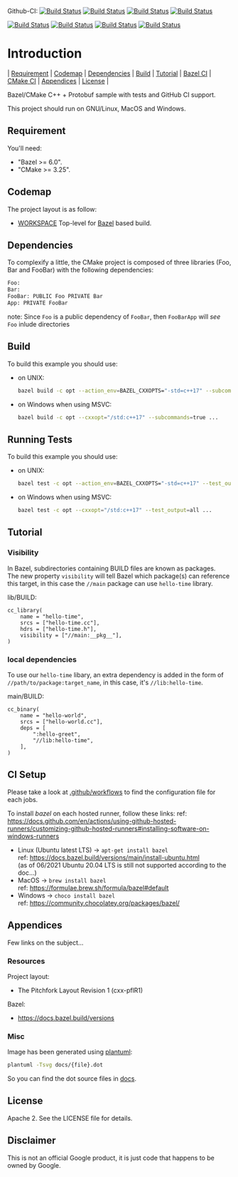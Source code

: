 Github-CI:
[![Build Status][github_linux_bazel_status]][github_linux_bazel_link]
[![Build Status][github_macos_bazel_status]][github_macos_bazel_link]
[![Build Status][github_windows_bazel_status]][github_windows_bazel_link]
[![Build Status][github_amd64_docker_bazel_status]][github_amd64_docker_bazel_link]

[github_linux_bazel_status]: https://github.com/Mizux/bazel-proto/actions/workflows/amd64_linux_bazel.yml/badge.svg
[github_linux_bazel_link]: https://github.com/Mizux/bazel-proto/actions/workflows/amd64_linux_bazel.yml
[github_macos_bazel_status]: https://github.com/Mizux/bazel-proto/actions/workflows/amd64_macos_bazel.yml/badge.svg
[github_macos_bazel_link]: https://github.com/Mizux/bazel-proto/actions/workflows/amd64_macos_bazel.yml
[github_windows_bazel_status]: https://github.com/Mizux/bazel-proto/actions/workflows/amd64_windows_bazel.yml/badge.svg
[github_windows_bazel_link]: https://github.com/Mizux/bazel-proto/actions/workflows/amd64_windows_bazel.yml
[github_amd64_docker_bazel_status]: https://github.com/Mizux/bazel-proto/actions/workflows/amd64_docker_bazel.yml/badge.svg
[github_amd64_docker_bazel_link]: https://github.com/Mizux/bazel-proto/actions/workflows/amd64_docker_bazel.yml

[![Build Status][github_linux_cmake_status]][github_linux_cmake_link]
[![Build Status][github_macos_cmake_status]][github_macos_cmake_link]
[![Build Status][github_windows_cmake_status]][github_windows_cmake_link]
[![Build Status][github_amd64_docker_cmake_status]][github_amd64_docker_cmake_link]

[github_linux_cmake_status]: https://github.com/Mizux/bazel-proto/actions/workflows/amd64_linux_cmake.yml/badge.svg
[github_linux_cmake_link]: https://github.com/Mizux/bazel-proto/actions/workflows/amd64_linux_cmake.yml
[github_macos_cmake_status]: https://github.com/Mizux/bazel-proto/actions/workflows/amd64_macos_cmake.yml/badge.svg
[github_macos_cmake_link]: https://github.com/Mizux/bazel-proto/actions/workflows/amd64_macos_cmake.yml
[github_windows_cmake_status]: https://github.com/Mizux/bazel-proto/actions/workflows/amd64_windows_cmake.yml/badge.svg
[github_windows_cmake_link]: https://github.com/Mizux/bazel-proto/actions/workflows/amd64_windows_cmake.yml
[github_amd64_docker_cmake_status]: https://github.com/Mizux/bazel-proto/actions/workflows/amd64_docker_cmake.yml/badge.svg
[github_amd64_docker_cmake_link]: https://github.com/Mizux/bazel-proto/actions/workflows/amd64_docker_cmake.yml

# Introduction

<nav for="project"> |
<a href="#requirement">Requirement</a> |
<a href="#codemap">Codemap</a> |
<a href="#dependencies">Dependencies</a> |
<a href="#build">Build</a> |
<a href="#tutorial">Tutorial</a> |
<a href="bazel/README.md">Bazel CI</a> |
<a href="cmake/README.md">CMake CI</a> |
<a href="#appendices">Appendices</a> |
<a href="#license">License</a> |
</nav>

Bazel/CMake C++ + Protobuf sample with tests and GitHub CI support.

This project should run on GNU/Linux, MacOS and Windows.

## Requirement

You'll need:

* "Bazel >= 6.0".
* "CMake >= 3.25".

## Codemap

The project layout is as follow:

* [WORKSPACE](WORKSPACE) Top-level for [Bazel](https://bazel.build) based build.

## Dependencies

To complexify a little, the CMake project is composed of three libraries (Foo, Bar and FooBar)
with the following dependencies:

```sh
Foo:
Bar:
FooBar: PUBLIC Foo PRIVATE Bar
App: PRIVATE FooBar
```

note: Since `Foo` is a public dependency of `FooBar`, then `FooBarApp` will
*see* `Foo` inlude directories

## Build

To build this example you should use:

* on UNIX:
  ```sh
  bazel build -c opt --action_env=BAZEL_CXXOPTS="-std=c++17" --subcommands=true ...
  ```

* on Windows when using MSVC:
  ```sh
  bazel build -c opt --cxxopt="/std:c++17" --subcommands=true ...
  ```

## Running Tests

To build this example you should use:

* on UNIX:
  ```sh
  bazel test -c opt --action_env=BAZEL_CXXOPTS="-std=c++17" --test_output=all ...
  ```

* on Windows when using MSVC:
  ```sh
  bazel test -c opt --cxxopt="/std:c++17" --test_output=all ...
  ```

## Tutorial
### Visibility

In Bazel, subdirectories containing BUILD files are known as packages.<br>
The new property `visibility` will tell Bazel which package(s) can reference this target, in this case the `//main` package can use `hello-time` library. 

lib/BUILD:
```bazel
cc_library(
    name = "hello-time",
    srcs = ["hello-time.cc"],
    hdrs = ["hello-time.h"],
    visibility = ["//main:__pkg__"],
)
```

### local dependencies

To use our `hello-time` libary, an extra dependency is added in the form of `//path/to/package:target_name`, in this case, it's `//lib:hello-time`.

main/BUILD:
```bazel
cc_binary(
    name = "hello-world",
    srcs = ["hello-world.cc"],
    deps = [
        ":hello-greet",
        "//lib:hello-time",
    ],
)
```

## CI Setup

Please take a look at [.github/workflows](.github/workflows) to find the configuration file for each jobs.

To install *bazel* on each hosted runner, follow these links:
ref: https://docs.github.com/en/actions/using-github-hosted-runners/customizing-github-hosted-runners#installing-software-on-windows-runners

* Linux (Ubuntu latest LTS) -> `apt-get install bazel`<br>
  ref: https://docs.bazel.build/versions/main/install-ubuntu.html<br>
  (as of 06/2021 Ubuntu 20.04 LTS is still not supported according to the doc...)
* MacOS -> `brew install bazel`<br>
  ref: https://formulae.brew.sh/formula/bazel#default
* Windows -> `choco install bazel`<br>
  ref: https://community.chocolatey.org/packages/bazel/

## Appendices

Few links on the subject...

### Resources

Project layout:
* The Pitchfork Layout Revision 1 (cxx-pflR1)

Bazel:
* https://docs.bazel.build/versions

### Misc

Image has been generated using [plantuml](http://plantuml.com/):
```bash
plantuml -Tsvg docs/{file}.dot
```
So you can find the dot source files in [docs](docs).

## License

Apache 2. See the LICENSE file for details.

## Disclaimer

This is not an official Google product, it is just code that happens to be
owned by Google.

